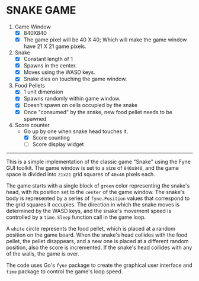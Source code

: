 # SNAKE GAME

1. Game Window
    - [x] 840X840
    - [x] The game pixel will be 40 X 40; Which will make the game window have 21 X 21 game pixels.
2. Snake
    - [x] Constant length of 1
    - [x] Spawns in the center.
    - [x] Moves using the WASD keys.
    - [x] Snake dies on touching the game window.
3. Food Pellets
    - [x] 1 unit dimension
    - [x] Spawns randomly within game window.
    - [x] Doesn't spawn on cells occupied by the snake
    - [x] Once "consumed" by the snake, new food pellet needs to be spawned
4. Score counter
    - Go up by one when snake head touches it.
        - [x] Score counting
        - [ ] Score display widget
---

This is a simple implementation of the classic game "Snake" using the
Fyne GUI toolkit. The game window is set to a size of `840x840`, and the game
space is divided into `21x21` grid squares of `40x40` pixels each.

The game starts with a single block of `green` color representing the snake's
head, with its position set to the `center` of the game window. The snake's body
is represented by a series of `fyne.Position` values that correspond to the grid
squares it occupies. The direction in which the snake moves is determined by
the WASD keys, and the snake's movement speed is controlled by a `time.Sleep`
function call in the game loop.

A `white` circle represents the food pellet, which is placed at a random position
on the game board. When the snake's head collides with the food pellet, the
pellet disappears, and a new one is placed at a different random position, also the
score is incremented. If the snake's head collides with any of the walls, the
game is over.

The code uses Go's `fyne` package to create the graphical user interface and
`time` package to control the game's loop speed.

